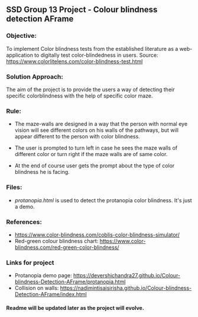 ## SSD Group 13 Project - Colour blindness detection AFrame

### Objective: 
To implement Color blindness tests from the established literature as a web-application to digitally test color-blindedness in users. 
Source: https://www.colorlitelens.com/color-blindness-test.html

### Solution Approach:
The aim of the project is to provide the users a way of detecting their specific colorblindness with the help of specific color maze.


### Rule:

* The maze-walls are designed in a way that the person with normal eye vision will see different colors on his walls of the pathways, but will appear different to the person with color blindness.

* The user is prompted to turn left in case he sees the maze walls of different color or turn right if the maze walls are of same color.

* At the end of course user gets the prompt about the type of color blindness he is facing.


### Files:

* *protanopia.html* is used to detect the protanopia color blindness. It's just a demo.

### References:
* https://www.color-blindness.com/coblis-color-blindness-simulator/
* Red-green colour blindness chart: https://www.color-blindness.com/red-green-color-blindness/

### Links for project
* Protanopia demo page: https://devershichandra27.github.io/Colour-blindness-Detection-AFrame/protanopia.html
* Collision on walls: https://nadimintisaisirisha.github.io/Colour-blindness-Detection-AFrame/index.html

#### Readme will be updated later as the project will evolve.




